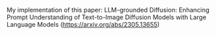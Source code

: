 My implementation of this paper: LLM-grounded Diffusion: Enhancing Prompt Understanding of Text-to-Image Diffusion Models with Large Language Models (https://arxiv.org/abs/2305.13655)

